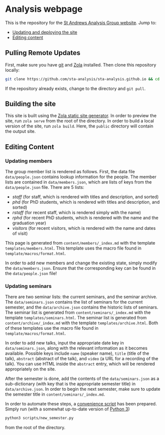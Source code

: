 # Analysis webpage
This is the repository for the [St Andrews Analysis Group website](https://sta-analysis.github.io).
Jump to:

- [Updating and deploying the site](#updating-and-deploying-the-site)
- [Editing content](#editing-content)


## Pulling Remote Updates
First, make sure you have [git](https://git-scm.com/) and [Zola](https://www.getzola.org/documentation/getting-started/installation/) installed.
Then clone this repository locally:
```sh
git clone https://github.com/sta-analysis/sta-analysis.github.io && cd sta-analysis.github.io
```
If the repository already exists, change to the directory and `git pull`.


## Building the site
This site is built using the [Zola static site generator](https://www.getzola.org).
In order to preview the site, run `zola serve` from the root of the directory.
In order to build a local version of the site, run `zola build`.
Here, the `public` directory will contain the output site.

## Editing Content
### Updating members
The group member list is rendered as follows.
First, the data file `data/people.json` contains lookup information for the people.
The member lists are contained in `data/members.json`, which are lists of keys from the `data/people.json` file.
There are 5 lists:
- *staff* (for staff, which is rendered with titles and description, and sorted)
- *phd* (for PhD students, which is rendered with titles and description, and sorted)
- *rstaff* (for recent staff, which is rendered simply with the name)
- *rphd* (for recent PhD students, which is rendered with the name and the graduation year)
- *visitors* (for recent visitors, which is rendered with the name and dates of visit)

This page is generated from `content/members/_index.md` with the template `templates/members.html`.
This template uses the macro file found in `template/macros/format.html`.

In order to add new members and change the existing state, simply modify the `data/members.json`.
Ensure that the corresponding key can be found in the `data/people.json` file!

### Updating seminars
There are two seminar lists: the current seminars, and the seminar archive.
The `data/seminars.json` contains the list of seminars for the current semester, and the `data/archive.json` contains the historic lists of seminars.
The seminar list is generated from `content/seminars/_index.md` with the template `templates/seminars.html`.
The seminar list is generated from `content/archive/_index.md` with the template `templates/archive.html`.
Both of these templates use the macro file found in `template/macros/format.html`.

In order to add new talks, input the appropriate date key in `data/seminars.json`, along with the relevant information as it becomes available.
Possible keys include `name` (speaker name), `title` (title of the talk), `abstract` (abstract of the talk), and `video` (a URL for a recording of the talk).
You can use HTML inside the `abstract` entry, which will be rendered appropriately on the site.

After the semester is done, add the contents of the `data/seminars.json` as a sub-dictionary (with key that is the appropriate semester title) in `data/archive.json`.
In order to begin the next semester, make sure to update the semester title in `content/seminars/_index.md`.

In order to automate these steps, a [convenience script](/scripts/new_semester.py) has been prepared.
Simply run (with a somewhat up-to-date version of [Python 3](https://www.python.org/downloads/))
```sh
python3 scripts/new_semester.py
```
from the root of the directory.

